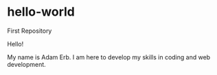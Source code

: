 # hello-world
First Repository

Hello!

My name is Adam Erb. I am here to develop my skills in coding and web development.
